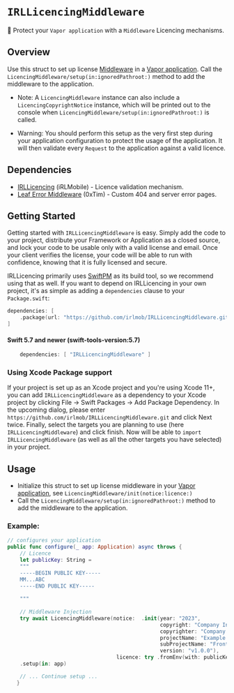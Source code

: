 # ``IRLLicencingMiddleware``

🛃 Protect your `Vapor application` with a `Middleware` Licencing mechanisms.

## Overview

Use this struct to set up license [Middleware](https://docs.vapor.codes/advanced/middleware/) in a [Vapor application](https://www.vapor.codes). Call the ``LicencingMiddleware/setup(in:ignoredPathroot:)`` method to add the middleware to the application.

- Note: A ``LicencingMiddleware`` instance can also include a ``LicencingCopyrightNotice`` instance, which will be printed out to the console when ``LicencingMiddleware/setup(in:ignoredPathroot:)`` is called.

- Warning: You should perform this setup as the very first step during your application configuration to protect the usage of the application. It will then validate every `Request` to the application against a valid licence.


## Dependencies
- [IRLLicencing](https://github.com/irlmob/IRLLicencing) (iRLMobile) - Licence validation mechanism.
- [Leaf Error Middleware](https://github.com/brokenhandsio/leaf-error-middleware) (0xTim) -  Custom 404 and server error pages. 

## Getting Started

Getting started with ``IRLLicencingMiddleware`` is easy. Simply add the code to your project, distribute your Framework or Application as a closed source, and lock your code to be usable only with a valid license and email. Once your client verifies the license, your code will be able to run with confidence, knowing that it is fully licensed and secure.

IRLLicencing primarily uses [SwiftPM](https://swift.org/package-manager/) as its build tool, so we recommend using that as well. If you want to depend on IRLLicencing in your own project, it's as simple as adding a `dependencies` clause to your `Package.swift`:

```swift
dependencies: [
    .package(url: "https://github.com/irlmob/IRLLicencingMiddleware.git", from: "1.0.1")
]
```

#### Swift 5.7 and newer (swift-tools-version:5.7)
```swift
    dependencies: [ "IRLLicencingMiddleware" ]
```

### Using Xcode Package support

If your project is set up as an Xcode project and you're using Xcode 11+, you can add ``IRLLicencingMiddleware`` as a dependency to your
Xcode project by clicking File -> Swift Packages -> Add Package Dependency. In the upcoming dialog, please enter
`https://github.com/irlmob/IRLLicencingMiddleware.git` and click Next twice. Finally, select the targets you are planning to use (here `IRLLicencingMiddleware`) and click finish. Now will be able to `import IRLLicencingMiddleware` (as well as all
the other targets you have selected) in your project.

## Usage

- Initialize this struct to set up license middleware in your [Vapor application](https://www.vapor.codes), see ``LicencingMiddleware/init(notice:licence:)``
- Call the ``LicencingMiddleware/setup(in:ignoredPathroot:)`` method to add the middleware to the application.

### Example:

```swift
// configures your application
public func configure(_ app: Application) async throws {
    // Licence
    let publicKey: String =
    """
    -----BEGIN PUBLIC KEY-----
    MM...ABC
    -----END PUBLIC KEY-----
    
    """
    
    // Middleware Injection
    try await LicencingMiddleware(notice:  .init(year: "2023",
                                                 copyright: "Company Inc. Headquarter on the moon",
                                                 copyrighter: "Company Inc.",
                                                 projectName: "Example Project",
                                                 subProjectName: "Frontend App",
                                                 version: "v1.0.0"),
                                   licence: try .fromEnv(with: publicKey))
    .setup(in: app)

    // ... Continue setup ...
   }
```
